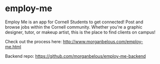 # employ-me

Employ Me is an app for Cornell Students to get connected! Post and browse jobs within the Cornell community. Whether you're a graphic designer, tutor, or makeup artist, this is the place to find clients on campus!

Check out the process here: http://www.morganbelous.com/employ-me.html

Backend repo: https://github.com/morganbelous/employ-me-backend

